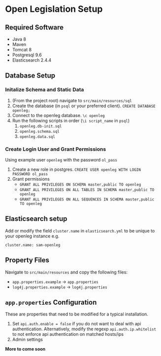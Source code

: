 # Open Legislation Setup

## Required Software

* Java 8
* Maven
* Tomcat 8
* Postgresql 9.6
* Elasticsearch 2.4.4

## Database Setup

### Initalize Schema and Static Data

1. (From the project root) navigate to `src/main/resources/sql`
1. Create the database (in `psql` or your preferred client). `CREATE DATABASE openleg;`
1. Connect to the openleg database.  `\c openleg`
1. Run the following scripts in order (`\i script_name` in `psql`)
   1. `openleg.db-init.sql`
   1. `openleg.schema.sql`
   1. `openleg.data.sql`
  
### Create Login User and Grant Permissions

Using example user `openleg` with the password `ol_pass`

1. Create a new role in postgres. 
   `CREATE USER openleg WITH LOGIN PASSWORD ol_pass`
1. Grant permissions
   * `GRANT ALL PRIVILEGES ON SCHEMA master,public TO openleg`
   * `GRANT ALL PRIVILEGES ON ALL TABLES IN SCHEMA master,public TO openleg`
   * `GRANT ALL PRIVILEGES ON ALL SEQUENCES IN SCHEMA master,public TO openleg`
  
## Elasticsearch setup

Add or modify the field `cluster.name` in `elasticsearch.yml` to be unique to your openleg instance e.g.
```
cluster.name: sam-openleg
```

## Property Files

Navigate to `src/main/resources` and copy the following files:
* `app.properties.example` -> `app.properties`
* `log4j.properties.example` -> `log4j.properties`

## `app.properties` Configuration

These are properties that need to be modified for a typical installation.

1. Set `api.auth.enable = false` if you do not want to deal with api authentication.
   Alternatively, modify the regexp `api.auth.ip.whitelist` to not enforce api authentication on matched hosts/ips
1. Admin settings

**More to come soon**
